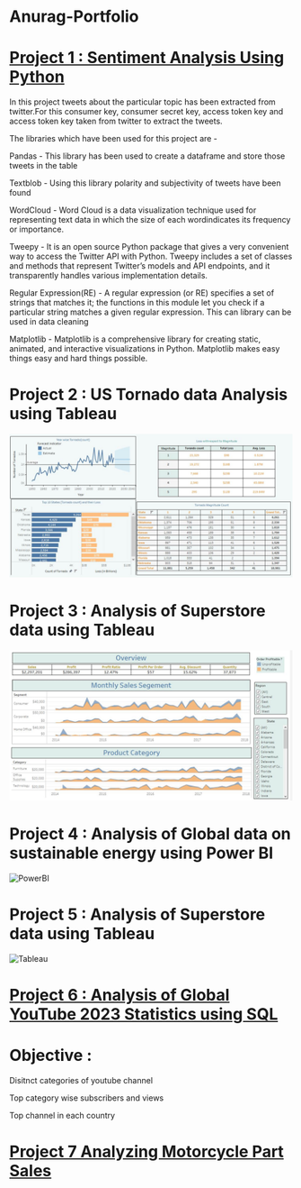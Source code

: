 # Anurag-Portfolio

# [Project 1 : Sentiment Analysis Using Python](https://github.com/anurag3103-pa/Sentiment-Analysis/blob/main/Sentiment%20Analysis.ipynb)

In this project tweets about the particular topic has been extracted from twitter.For this consumer key, consumer secret key, access token key and access token key taken from twitter to extract the tweets.

The libraries which have been used for this project are -

Pandas - This library has been used to create a dataframe and store those tweets in the table

Textblob - Using this library polarity and subjectivity of tweets have been found

WordCloud - Word Cloud is a data visualization technique used for representing text data in which the size of each wordindicates its frequency or importance.

Tweepy - It is an open source Python package that gives a very convenient way to access the Twitter API with Python. Tweepy includes a set of classes and methods that represent Twitter’s models and API endpoints, and it transparently handles various implementation details.

Regular Expression(RE) - A regular expression (or RE) specifies a set of strings that matches it; the functions in this module let you check if a particular string matches a given regular expression. This can library can be used in data cleaning

Matplotlib - Matplotlib is a comprehensive library for creating static, animated, and interactive visualizations in Python. Matplotlib makes easy things easy and hard things possible.

# Project 2 : US Tornado data Analysis using Tableau
![cap33](https://github.com/anurag3103-pa/Anurag-Portfolio/blob/main/cap33.JPG)
# Project 3 : Analysis of Superstore data using Tableau
![cap32](https://github.com/anurag3103-pa/Anurag-Portfolio/blob/main/cap32.JPG)

# Project 4 : Analysis of Global data on sustainable energy using Power BI

![PowerBI](https://github.com/anurag3103-pa/Anurag-Portfolio/assets/83720897/c28402ab-00f6-42b1-a13f-9045641da166)

# Project 5 : Analysis of Superstore data using Tableau

![Tableau](https://github.com/anurag3103-pa/Anurag-Portfolio/assets/83720897/c49e8a5a-ff82-4e9e-9ac1-1ed7f233e909)

# [Project 6 : Analysis of Global YouTube 2023 Statistics using SQL](https://github.com/anurag3103-pa/SQL/blob/main/youtube_data.sql)

# Objective : 


Disitnct categories of youtube channel


Top category wise subscribers and views


Top channel in each country
            

# [Project 7 Analyzing Motorcycle Part Sales](https://github.com/anurag3103-pa/SQL/blob/main/notebook.ipynb)
